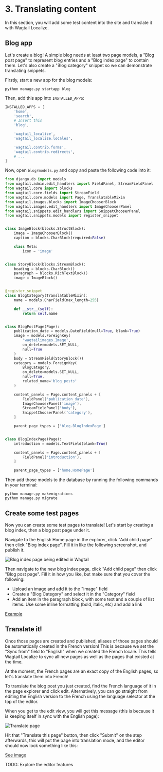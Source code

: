 # 3. Translating content

In this section, you will add some test content into the site and translate it with Wagtail Localize.

## Blog app

Let's create a blog! A simple blog needs at least two page models, a "Blog post page" to represent blog entries and a
"Blog index page" to contain them. Let's also create a "Blog category" snippet so we can demonstrate translating
snippets.

Firstly, start a new app for the blog models:

``` shell
python manage.py startapp blog
```

Then, add this app into ``INSTALLED_APPS``:

``` python
INSTALLED_APPS = [
    'home',
    'search',
    # Insert this
    'blog',

    'wagtail_localize',
    'wagtail_localize.locales',

    'wagtail.contrib.forms',
    'wagtail.contrib.redirects',
    # ...
]
```

Now, open ``blog/models.py`` and copy and paste the following code into it:

``` python
from django.db import models
from wagtail.admin.edit_handlers import FieldPanel, StreamFieldPanel
from wagtail.core import blocks
from wagtail.core.fields import StreamField
from wagtail.core.models import Page, TranslatableMixin
from wagtail.images.blocks import ImageChooserBlock
from wagtail.images.edit_handlers import ImageChooserPanel
from wagtail.snippets.edit_handlers import SnippetChooserPanel
from wagtail.snippets.models import register_snippet


class ImageBlock(blocks.StructBlock):
    image = ImageChooserBlock()
    caption = blocks.CharBlock(required=False)

    class Meta:
        icon = 'image'


class StoryBlock(blocks.StreamBlock):
    heading = blocks.CharBlock()
    paragraph = blocks.RichTextBlock()
    image = ImageBlock()


@register_snippet
class BlogCategory(TranslatableMixin):
    name = models.CharField(max_length=255)

    def __str__(self):
        return self.name


class BlogPostPage(Page):
    publication_date = models.DateField(null=True, blank=True)
    image = models.ForeignKey(
        'wagtailimages.Image',
        on_delete=models.SET_NULL,
        null=True
    )
    body = StreamField(StoryBlock())
    category = models.ForeignKey(
        BlogCategory,
        on_delete=models.SET_NULL,
        null=True,
        related_name='blog_posts'
    )

    content_panels = Page.content_panels + [
        FieldPanel('publication_date'),
        ImageChooserPanel('image'),
        StreamFieldPanel('body'),
        SnippetChooserPanel('category'),
    ]

    parent_page_types = ['blog.BlogIndexPage']


class BlogIndexPage(Page):
    introduction = models.TextField(blank=True)

    content_panels = Page.content_panels + [
        FieldPanel('introduction'),
    ]

    parent_page_types = ['home.HomePage']
```

Then add those models to the database by running the following commands in your terminal:

``` shell
python manage.py makemigrations
python manage.py migrate
```

## Create some test pages

Now you can create some test pages to translate! Let's start by creating a blog index, then a blog post page under it.

Navigate to the English Home page in the explorer, click "Add child page" then click "Blog index page". Fill it in like
the following screenshot, and publish it.

![Blog index page being edited in Wagtail](/_static/tutorial/wagtail-blog-index-page.png)

Then navigate to the new blog index page, click "Add child page" then click "Blog post page". Fill it in how you like,
but make sure that you cover the following:

 - Upload an image and add it to the "Image" field
 - Create a "Blog Category" and select it in the "Category" field
 - Add an item in the paragraph block, with some text and a couple of list items. Use some inline formatting
   (bold, italic, etc) and add a link

[Example](/_static/tutorial/wagtail-edit-source.png)

## Translate it!

Once those pages are created and published, aliases of those pages should be automatically created in the French version!
This is because we set the "Sync from" field to "English" when we created the French locale. This tells Wagtail Localize
to sync all new pages as well as the pages that existed at the time.

At the moment, the French pages are an exact copy of the English pages, so let's translate them into French!

To translate the blog post you just created, find the French language of it in the page explorer and click edit.
Alternatively, you can go straight from editing the English version to the French using the language selector at the top
of the editor.

When you get to the edit view, you will get this message (this is because it is keeping itself in sync with the English
page):

![Translate page](/_static/tutorial/wagtail-translate-page.png)

Hit that "Translate this page" button, then click "Submit" on the step afterwards, this will put the page into translation
mode, and the editor should now look something like this:

[See image](/_static/tutorial/wagtail-edit-translation.png)


TODO: Explore the editor features
